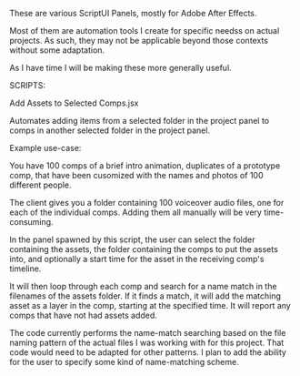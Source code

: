 These are various ScriptUI Panels, mostly for Adobe After Effects.

Most of them are automation tools I create for specific needss on actual projects. As such, they may not be applicable beyond those contexts without some adaptation.

As I have time I will be making these more generally useful.

SCRIPTS:

Add Assets to Selected Comps.jsx

Automates adding items from a selected folder in the project panel to comps in another selected folder in the project panel.

Example use-case:

You have 100 comps of a brief intro animation, duplicates of a prototype comp, that have been cusomized with the names and photos of 100 different people.

The client gives you a folder containing 100 voiceover audio files, one for each of the individual comps. Adding them all manually will be very time-consuming.

In the panel spawned by this script, the user can select the folder containing the assets, the folder containing the comps to put the assets into, and optionally a start time for the asset in the receiving comp's timeline.

It will then loop through each comp and search for a name match in the filenames of the assets folder. If it finds a match, it will add the matching asset as a layer in the comp, starting at the specified time. It will report any comps that have not had assets added.

The code currently performs the name-match searching based on the file naming pattern of the actual files I was working with for this project. That code would need to be adapted for other patterns. I plan to add the ability for the user to specify some kind of name-matching scheme.
